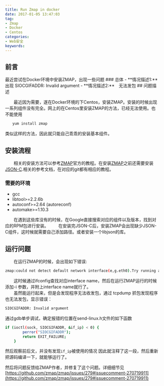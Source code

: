 ```yaml
---
title: Run Zmap in docker
date: 2017-01-05 13:47:03
tag:
- Zmap
- Docker
- Centos
categories:
- Web安全
keywords:
---
```

<h2 id="intro">前言</h2>最近尝试在Docker环境中安装ZMAP，出现一些问题
### 总体
- **情况描述1:**　出现 SIOCGIFADDR: Invalid argument
- **情况描述2:**　无法发包
<!-- more -->
## 问题描述

　　最近因为需要，遂在Docker环境的下Centos，安装ZMAP。安装的时候出现一系列组件没有完全。网上的在Centos里安装ZMAP的方法，已经无法使用。也不能使用
``` bash
　　yum install zmap
```
类似这样的方法，因此就只能自己乖乖的安装基本组件。

## 安装流程
　　相关的安装方法可以参考[ZMAP](https://github.com/zmap/zmap)官方的教程。在安装[ZMAP](https://github.com/zmap/zmap)之前还需要安装[JSON-C](https://github.com/json-c/json-c).相关的参考文档，在对应的git都有相应的教程。
### 需要的环境
* gcc
* libtool>=2.2.6b
* autoconf>=2.64 (autoreconf)
* automake>=1.10.3

　　在遇到这些库没有的时候，在Google直接搜索对应的组件以及版本，找到对应的RPM包进行安装。
　　在安装完JSON-C后，安装ZMAP会出现缺少JSON-C组件，这时候就需要自己添加路径。或者安装一个libjson的库。

## 运行问题
　　在运行ZMAP的时候，会出现如下错误:

``` bash
zmap:could not detect default network interface(e,g.eth0).Try running as root or setting interface using -i flag
```

　　这时候通过ifconfig查找对应interface name，然后在运行ZMAP运行的时候添加-i 参数，并附上interface name就行了。		
　　虽然能运行起来，但是会发现程序无法收发包，通过 tcpdump 抓包发现程序也无法发包，显示错误：
``` bash
SIOCGIFADDR: Invalid argument
```
通过gdb单步调试，确定报错的位置在send-linux.h文件的如下函数
``` bash
if (ioctl(sock, SIOCGIFADDR, &if_ip) < 0) {
		perror("SIOCGIFADDR");
		return EXIT_FAILURE;
	}

```


然后观察前后文，并没有发现```if_ip```被使用的情况
因此就注释了这一段，然后重新把源码编译一下，就能够运行了。

然后将问题反馈给ZMAP作者，并修复了这个问题。详细细节见[https://github.com/zmap/zmap/issues/279#issuecomment-270719911](https://github.com/zmap/zmap/issues/279#issuecomment-270719911)
